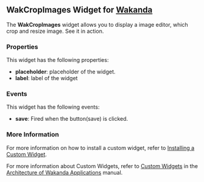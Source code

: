 ## WakCropImages Widget for [Wakanda](http://wakanda.org)

The __WakCropImages__ widget allows you to display a image editor, which crop and resize image. See it in action.

### Properties
This widget has the following properties:

* __placeholder__: placeholder of the widget.
* __label__: label of the widget

### Events
This widget has the following events:

* __save__: Fired when the button(save) is clicked. 


### More Information
For more information on how to install a custom widget, refer to [Installing a Custom Widget](http://doc.wakanda.org/WakandaStudio0/help/Title/en/page3869.html#1027761).

For more information about Custom Widgets, refer to [Custom Widgets](http://doc.wakanda.org/Wakanda0.v5/help/Title/en/page3863.html "Custom Widgets") in the [Architecture of Wakanda Applications](http://doc.wakanda.org/Wakanda0.v5/help/Title/en/page3844.html "Architecture of Wakanda Applications") manual.
